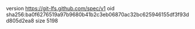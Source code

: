 version https://git-lfs.github.com/spec/v1
oid sha256:ba0f6276519a97b9680b41b2c3eb06870ac32bc625946155df3f93dd805d2ea8
size 5198
